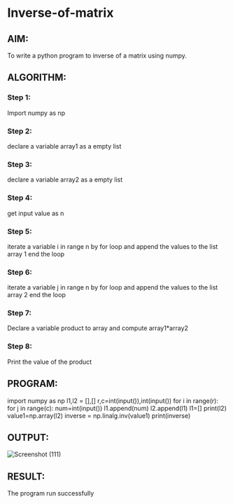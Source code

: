 # Inverse-of-matrix

## AIM:
To write a python program to inverse of a matrix using numpy.
## ALGORITHM:
### Step 1:
Import numpy as np
### Step 2:
declare a variable array1 as a empty list
### Step 3:
declare a variable array2 as a empty list
### Step 4:
get input value as n
### Step 5:
iterate a variable i in range n by for loop and append the values to the list array 1 end the loop
### Step 6:
iterate a variable j in range n by for loop and append the values to the list array 2 end the loop
### Step 7:
Declare a variable product to array and compute array1*array2
### Step 8:
Print the value of the product

## PROGRAM:
import numpy as np
l1,l2 = [],[]
r,c=int(input()),int(input())
for i in range(r):
    for j in range(c):
        num=int(input())
        l1.append(num)
    l2.append(l1)
    l1=[]
print(l2)
value1=np.array(l2)
inverse = np.linalg.inv(value1)
print(inverse)
## OUTPUT:
![Screenshot (111)](https://user-images.githubusercontent.com/94677128/153770781-e8396b02-4676-4bc8-a3cf-3ed3fe19d272.png)

## RESULT:
The program run successfully

